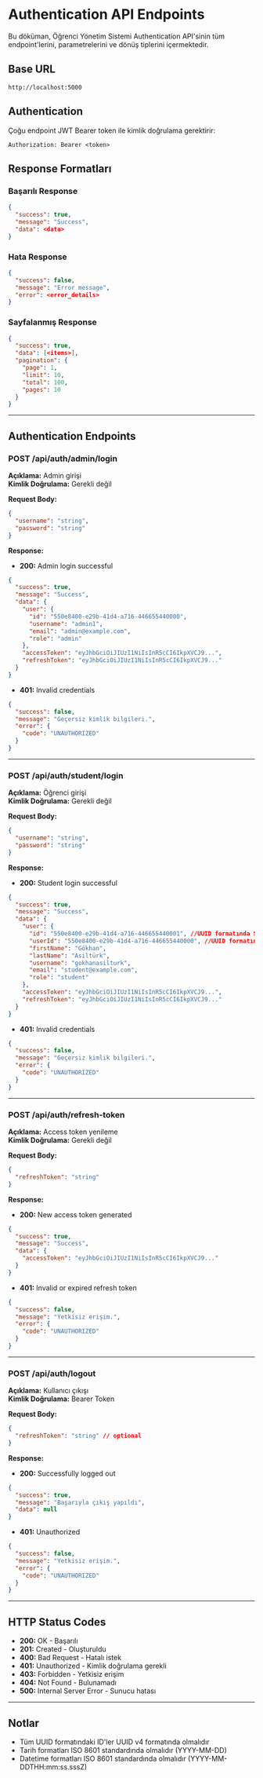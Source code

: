 # Authentication API Endpoints

Bu döküman, Öğrenci Yönetim Sistemi Authentication API'sinin tüm endpoint'lerini, parametrelerini ve dönüş tiplerini içermektedir.

## Base URL
```
http://localhost:5000
```

## Authentication
Çoğu endpoint JWT Bearer token ile kimlik doğrulama gerektirir:
```
Authorization: Bearer <token>
```

## Response Formatları

### Başarılı Response
```json
{
  "success": true,
  "message": "Success",
  "data": <data>
}
```

### Hata Response
```json
{
  "success": false,
  "message": "Error message",
  "error": <error_details>
}
```

### Sayfalanmış Response
```json
{
  "success": true,
  "data": [<items>],
  "pagination": {
    "page": 1,
    "limit": 10,
    "total": 100,
    "pages": 10
  }
}
```

---

## Authentication Endpoints

### POST /api/auth/admin/login
**Açıklama:** Admin girişi  
**Kimlik Doğrulama:** Gerekli değil  

**Request Body:**
```json
{
  "username": "string",
  "password": "string"
}
```

**Response:**
- **200:** Admin login successful
```json
{
  "success": true,
  "message": "Success",
  "data": {
    "user": {
      "id": "550e8400-e29b-41d4-a716-446655440000",
      "username": "admin1",
      "email": "admin@example.com",
      "role": "admin"
    },
    "accessToken": "eyJhbGciOiJIUzI1NiIsInR5cCI6IkpXVCJ9...",
    "refreshToken": "eyJhbGciOiJIUzI1NiIsInR5cCI6IkpXVCJ9..."
  }
}
```

- **401:** Invalid credentials
```json
{
  "success": false,
  "message": "Geçersiz kimlik bilgileri.",
  "error": {
    "code": "UNAUTHORIZED"
  }
}
```

---

### POST /api/auth/student/login
**Açıklama:** Öğrenci girişi  
**Kimlik Doğrulama:** Gerekli değil  

**Request Body:**
```json
{
  "username": "string",
  "password": "string"
}
```

**Response:**
- **200:** Student login successful
```json
{
  "success": true,
  "message": "Success",
  "data": {
    "user": {
      "id": "550e8400-e29b-41d4-a716-446655440001", //UUID formatında Student ID
      "userId": "550e8400-e29b-41d4-a716-446655440000", //UUID formatında User ID
      "firstName": "Gökhan",
      "lastName": "Asiltürk",
      "username": "gokhanasilturk",
      "email": "student@example.com",
      "role": "student"
    },
    "accessToken": "eyJhbGciOiJIUzI1NiIsInR5cCI6IkpXVCJ9...",
    "refreshToken": "eyJhbGciOiJIUzI1NiIsInR5cCI6IkpXVCJ9..."
  }
}
```

- **401:** Invalid credentials
```json
{
  "success": false,
  "message": "Geçersiz kimlik bilgileri.",
  "error": {
    "code": "UNAUTHORIZED"
  }
}
```

---

### POST /api/auth/refresh-token
**Açıklama:** Access token yenileme  
**Kimlik Doğrulama:** Gerekli değil  

**Request Body:**
```json
{
  "refreshToken": "string"
}
```

**Response:**
- **200:** New access token generated
```json
{
  "success": true,
  "message": "Success",
  "data": {
    "accessToken": "eyJhbGciOiJIUzI1NiIsInR5cCI6IkpXVCJ9..."
  }
}
```

- **401:** Invalid or expired refresh token
```json
{
  "success": false,
  "message": "Yetkisiz erişim.",
  "error": {
    "code": "UNAUTHORIZED"
  }
}
```

---

### POST /api/auth/logout
**Açıklama:** Kullanıcı çıkışı  
**Kimlik Doğrulama:** Bearer Token  

**Request Body:**
```json
{
  "refreshToken": "string" // optional
}
```

**Response:**
- **200:** Successfully logged out
```json
{
  "success": true,
  "message": "Başarıyla çıkış yapıldı",
  "data": null
}
```

- **401:** Unauthorized
```json
{
  "success": false,
  "message": "Yetkisiz erişim.",
  "error": {
    "code": "UNAUTHORIZED"
  }
}
```

---

## HTTP Status Codes
- **200:** OK - Başarılı
- **201:** Created - Oluşturuldu
- **400:** Bad Request - Hatalı istek
- **401:** Unauthorized - Kimlik doğrulama gerekli
- **403:** Forbidden - Yetkisiz erişim
- **404:** Not Found - Bulunamadı
- **500:** Internal Server Error - Sunucu hatası

---

## Notlar
- Tüm UUID formatındaki ID'ler UUID v4 formatında olmalıdır
- Tarih formatları ISO 8601 standardında olmalıdır (YYYY-MM-DD)
- Datetime formatları ISO 8601 standardında olmalıdır (YYYY-MM-DDTHH:mm:ss.sssZ)
